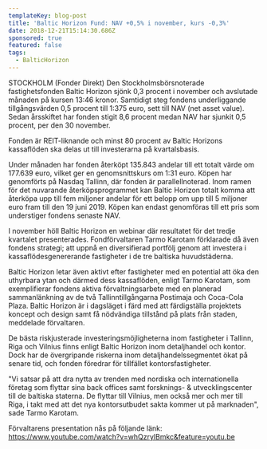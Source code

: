 ```yaml
---
templateKey: blog-post
title: 'Baltic Horizon Fund: NAV +0,5% i november, kurs -0,3%'
date: 2018-12-21T15:14:30.686Z
sponsored: true
featured: false
tags:
  - BalticHorizon
---
```

STOCKHOLM (Fonder Direkt) Den Stockholmsbörsnoterade fastighetsfonden Baltic Horizon sjönk 0,3 procent i november och avslutade månaden på kursen 13:46 kronor. Samtidigt steg fondens underliggande tillgångsvärden 0,5 procent till 1:375 euro, sett till NAV (net asset value). Sedan årsskiftet har fonden stigit 8,6 procent medan NAV har sjunkit 0,5 procent, per den 30 november.

Fonden är REIT-liknande och minst 80 procent av Baltic Horizons kassaflöden ska delas ut till investerarna på kvartalsbasis.

Under månaden har fonden återköpt 135.843 andelar till ett totalt värde om 177.639 euro, vilket ger en genomsnittskurs om 1:31 euro. Köpen har genomförts på Nasdaq Tallinn, där fonden är parallellnoterad. Inom ramen för det nuvarande återköpsprogrammet kan Baltic Horizon totalt komma att återköpa upp till fem miljoner andelar för ett belopp om upp till 5 miljoner euro fram till den 19 juni 2019. Köpen kan endast genomföras till ett pris som understiger fondens senaste NAV.

I november höll Baltic Horizon en webinar där resultatet för det tredje kvartalet presenterades. Fondförvaltaren Tarmo Karotam förklarade då även fondens strategi; att uppnå en diversifierad portfölj genom att investera i kassaflödesgenererande fastigheter i de tre baltiska huvudstäderna.

Baltic Horizon letar även aktivt efter fastigheter med en potential att öka den uthyrbara ytan och därmed dess kassaflöden, enligt Tarmo Karotam, som exemplifierar fondens aktiva förvaltningsarbete med en planerad sammanlänkning av de två Tallinntillgångarna Postimaja och Coca-Cola Plaza. Baltic Horizon är i dagsläget i färd med att färdigställa projektets koncept och design samt få nödvändiga tillstånd på plats från staden, meddelade förvaltaren.

De bästa riskjusterade investeringsmöjligheterna inom fastigheter i Tallinn, Riga och Vilnius finns enligt Baltic Horizon inom detaljhandel och kontor. Dock har de övergripande riskerna inom detaljhandelssegmentet ökat på senare tid, och fonden föredrar för tillfället kontorsfastigheter.

"Vi satsar på att dra nytta av trenden med nordiska och internationella företag som flyttar sina back offices samt forsknings- & utvecklingscenter till de baltiska staterna. De flyttar till Vilnius, men också mer och mer till Riga, i takt med att det nya kontorsutbudet sakta kommer ut på marknaden", sade Tarmo Karotam. 

Förvaltarens presentation nås på följande länk: <https://www.youtube.com/watch?v=whQzrylBmkc&feature=youtu.be>
